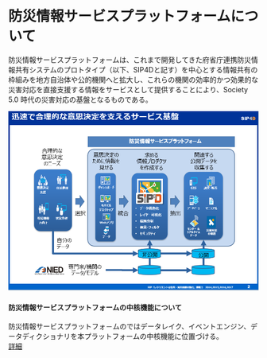 # 防災情報サービスプラットフォームについて

防災情報サービスプラットフォームは、これまで開発してきた府省庁連携防災情報共有システムのプロトタイプ（以下、SIP4Dと記す）を中心とする情報共有の枠組みを地方自治体や公的機関へと拡大し、これらの機関の効率的かつ効果的な災害対応を直接支援する情報をサービスとして提供することにより、Society 5.0 時代の災害対応の基盤となるものである。

![SPF Image](./img/SPF_Main2.png)


#### 防災情報サービスプラットフォームの中核機能について


防災情報サービスプラットフォ－ムのではデータレイク、イベントエンジン、データディクショナリを本プラットフォームの中核機能に位置づける。  
[詳細](./SPF_Central_Function/README.md)
